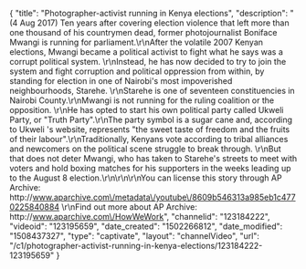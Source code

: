 {
    "title": "Photographer-activist running in Kenya elections",
    "description": "(4 Aug 2017) Ten years after covering election violence that left more than one thousand of his countrymen dead, former photojournalist Boniface Mwangi is running for parliament.\r\nAfter the volatile 2007 Kenyan elections, Mwangi became a political activist to fight what he says was a corrupt political system. \r\nInstead, he has now decided to try to join the system and fight corruption and political oppression from within, by standing for election in one of Nairobi's most impoverished neighbourhoods, Starehe. \r\nStarehe is one of seventeen constituencies in Nairobi County.\r\nMwangi is not running for the ruling coalition or the opposition. \r\nHe has opted to start his own political party called Ukweli Party, or \"Truth Party\".\r\nThe party symbol is a sugar cane and, according to Ukweli 's website, represents \"the sweet taste of freedom and the fruits of their labour\".\r\nTraditionally, Kenyans vote according to tribal alliances and newcomers on the political scene struggle to break through. \r\nBut that does not deter Mwangi, who has taken to Starehe's streets to meet with voters and hold boxing matches for his supporters in the weeks leading up to the August 8 election.\r\n\r\n\r\nYou can license this story through AP Archive: http:\/\/www.aparchive.com\/metadata\/youtube\/8609b546313a985eb1c4770225840884 \r\nFind out more about AP Archive: http:\/\/www.aparchive.com\/HowWeWork",
    "channelid": "123184222",
    "videoid": "123195659",
    "date_created": "1502266812",
    "date_modified": "1508437327",
    "type": "captivate",
    "layout": "channelVideo",
    "url": "\/c1\/photographer-activist-running-in-kenya-elections\/123184222-123195659"
}